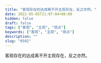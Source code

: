 ```yaml
---
title: "客观存在的达成离不开主观存在，反之亦然。"
date: 2022-05-05T21:07:04+08:00
hidden: false
draft: false
tags: ["客观", "主观", "观点"]
keywords: ["客观", "主观", "观点"]
description: ""
slug: "0502"
---
```


客观存在的达成离不开主观存在，反之亦然。
